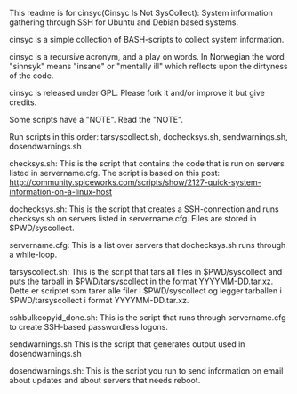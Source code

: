 This readme is for cinsyc(Cinsyc Is Not SysCollect): System information gathering through SSH for Ubuntu and Debian based systems.

cinsyc is a simple collection of BASH-scripts to collect system information. 

cinsyc is a recursive acronym, and a play on words. In Norwegian the word "sinnsyk" means "insane" or "mentally ill" which reflects upon the dirtyness of the code.

cinsyc is released under GPL. Please fork it and/or improve it but give credits.

Some scripts have a "NOTE". Read the "NOTE".

Run scripts in this order: tarsyscollect.sh, dochecksys.sh, sendwarnings.sh, dosendwarnings.sh

checksys.sh:
This is the script that contains the code that is run on servers listed in servername.cfg.
The script is based on this post: http://community.spiceworks.com/scripts/show/2127-quick-system-information-on-a-linux-host

dochecksys.sh:
This is the script that creates a SSH-connection and runs checksys.sh on servers listed in servername.cfg. Files are stored in $PWD/syscollect.

servername.cfg:
This is a list over servers that dochecksys.sh runs through a while-loop.

tarsyscollect.sh:
This is the script that tars all files in $PWD/syscollect and puts the tarball in $PWD/tarsyscollect in the format YYYYMM-DD.tar.xz.
Dette er scriptet som tarer alle filer i $PWD/syscollect og legger tarballen i $PWD/tarsyscollect i format YYYYMM-DD.tar.xz.

sshbulkcopyid_done.sh:
This is the script that runs through servername.cfg to create SSH-based passwordless logons.

sendwarnings.sh
This is the script that generates output used in dosendwarnings.sh

dosendwarnings.sh:
This is the script you run to send information on email about updates and about servers that needs reboot.
